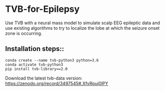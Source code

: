 # TVB-for-Epilepsy
 Use TVB with a neural mass model to simulate scalp EEG epileptic data and use existing algorithms to try to localize the lobe at which the seizure onset zone is occurring.

## Installation steps::
    conda create --name tvb-python3 python=3.6 
    conda activate tvb-python3
    pip install tvb-library==2.0

Download the latest tvb-data version: https://zenodo.org/record/3497545#.XfvRpuj0lPY
